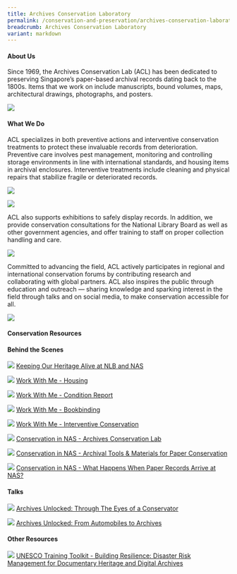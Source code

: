 ```yaml
---
title: Archives Conservation Laboratory
permalink: /conservation-and-preservation/archives-conservation-laboratory/
breadcrumb: Archives Conservation Laboratory
variant: markdown
---
```

#### **About Us**

Since 1969, the Archives Conservation Lab (ACL) has been dedicated to preserving Singapore’s paper-based archival records dating back to the 1800s. Items that we work on include manuscripts, bound volumes, maps, architectural drawings, photographs, and posters.

![](/images/conserve/ACL_About_Us___Cropped.png)

#### **What We Do**

ACL specializes in both preventive actions and interventive conservation treatments to protect these invaluable records from deterioration. Preventive care involves pest management, monitoring and controlling storage environments in line with international standards, and housing items in archival enclosures. Interventive treatments include cleaning and physical repairs that stabilize fragile or deteriorated records.

![](/images/conserve/ACL_web_02.jpg)

![](/images/conserve/ACL_web_03.jpg)

ACL also supports exhibitions to safely display records. In addition, we provide conservation consultations for the National Library Board as well as other government agencies, and offer training to staff on proper collection handling and care.

![](/images/conserve/ACL_web_04.jpg)

Committed to advancing the field, ACL actively participates in regional and international conservation forums by contributing research and collaborating with global partners. ACL also inspires the public through education and outreach — sharing knowledge and sparking interest in the field through talks and on social media, to make conservation accessible for all.

![](/images/conserve/ACL_web_05.jpg)

#### **Conservation Resources**
#### **Behind the Scenes**

![](/images/conserve/Keeping_Our_Heritage_Alive_at_NLB_and_NAS.png)
[Keeping Our Heritage Alive at NLB and NAS](https://www.youtube.com/watch?v=xQ6ffOWxQMA)

![](/images/conserve/Work_With_Me___Housing__updated_.png)
[Work With Me - Housing](https://www.tiktok.com/@nlbsg/video/7228893793464880385?is_from_webapp=1&sender_device=pc&web_id=7530833593749865985)

![](/images/conserve/Work_With_Me___Condition_Report.png)
[Work With Me - Condition Report](https://www.tiktok.com/@nlbsg/video/7215905999834631431?is_from_webapp=1&sender_device=pc&web_id=7530833593749865985)

![](/images/conserve/Work_With_Me___Bookbinding.png)
[Work With Me - Bookbinding](https://www.tiktok.com/@nlbsg/video/7200321007377337601?is_from_webapp=1&sender_device=pc&web_id=7530833593749865985)

![](/images/conserve/Work_With_Me___Interventive_Conservation.png)
[Work With Me - Interventive Conservation](https://www.tiktok.com/@nlbsg/video/7241882158694993160)

![](/images/conserve/Conservation_in_NAS___Archives_Conservation_Lab.png)
[Conservation in NAS - Archives Conservation Lab](https://www.tiktok.com/@nlbsg/video/7145762651916881154)

![](/images/conserve/Conservation_in_NAS___Archival_Tools___Materials_for_Paper_Conservation.png)
[Conservation in NAS - Archival Tools & Materials for Paper Conservation](https://www.tiktok.com/@nlbsg/video/7200698766058343681)

![](/images/conserve/Conservation_in_NAS___What_Happens_When_Paper_Records_Arrive_at_NAS.png)
[Conservation in NAS - What Happens When Paper Records Arrive at NAS?](https://www.tiktok.com/@nlbsg/video/7162133988746874114)

#### **Talks**

![](/images/conserve/Archives_Unlocked_Through_the_Eyes_of_a_Conservator.jpg)
[Archives Unlocked: Through The Eyes of a Conservator](https://www.youtube.com/watch?v=R39wnqBqVhA)

![](/images/conserve/Archives_Unlocked_From_Automobiles_to_Archives.jpg)
[Archives Unlocked: From Automobiles to Archives](https://www.youtube.com/watch?v=SSQWN0Z8PIM)

#### **Other Resources**

![](/images/conserve/UNESCO_Training_Toolkit.jpg)
[UNESCO Training Toolkit - Building Resilience: Disaster Risk Management for Documentary Heritage and Digital Archives](https://unesdoc.unesco.org/ark:/48223/pf0000391132)
